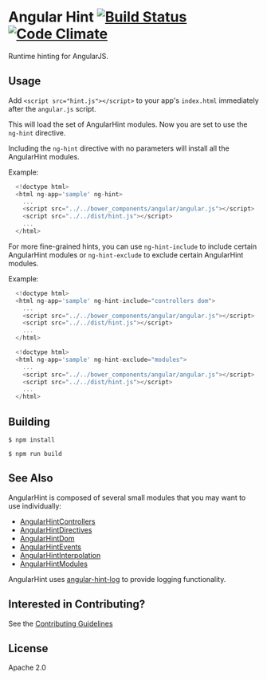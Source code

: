 # Angular Hint [![Build Status](https://travis-ci.org/angular/angular-hint.svg?branch=master)](https://travis-ci.org/angular/angular-hint) [![Code Climate](https://codeclimate.com/github/angular/angular-hint/badges/gpa.svg)](https://codeclimate.com/github/angular/angular-hint)

Runtime hinting for AngularJS.

## Usage

Add `<script src="hint.js"></script>` to your app's `index.html` immediately after the
`angular.js` script.

This will load the set of AngularHint modules. Now you are set to use the `ng-hint` directive.

Including the `ng-hint` directive with no parameters will install all the AngularHint modules.

Example:

```javascript
  <!doctype html>
  <html ng-app='sample' ng-hint>
    ...
    <script src="../../bower_components/angular/angular.js"></script>
    <script src="../../dist/hint.js"></script>
    ...
  </html>
```

For more fine-grained hints, you can use `ng-hint-include` to include certain AngularHint modules or
`ng-hint-exclude` to exclude certain AngularHint modules.

Example:

```javascript
  <!doctype html>
  <html ng-app='sample' ng-hint-include="controllers dom">
    ...
    <script src="../../bower_components/angular/angular.js"></script>
    <script src="../../dist/hint.js"></script>
    ...
  </html>
```

```javascript
  <!doctype html>
  <html ng-app='sample' ng-hint-exclude="modules">
    ...
    <script src="../../bower_components/angular/angular.js"></script>
    <script src="../../dist/hint.js"></script>
    ...
  </html>
```

## Building

```shell
$ npm install
```

```shell
$ npm run build
```

## See Also

AngularHint is composed of several small modules that you may want to use individually:

* [AngularHintControllers](https://github.com/angular/angular-hint-controllers)
* [AngularHintDirectives](https://github.com/angular/angular-hint-directives)
* [AngularHintDom](https://github.com/angular/angular-hint-dom)
* [AngularHintEvents](https://github.com/angular/angular-hint-events)
* [AngularHintInterpolation](https://github.com/angular/angular-hint-interpolation)
* [AngularHintModules](https://github.com/angular/angular-hint-modules)

AngularHint uses [angular-hint-log](https://github.com/angular/angular-hint-log) to provide
logging functionality.

## Interested in Contributing?
See the [Contributing Guidelines](https://github.com/angular/angular-hint/blob/master/CONTRIBUTING.md)

## License
Apache 2.0
